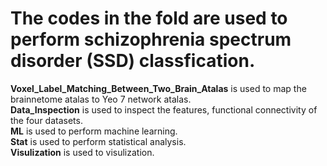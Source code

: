 # The codes in the fold are used to perform schizophrenia spectrum disorder (SSD) classfication.
<font >**Voxel_Label_Matching_Between_Two_Brain_Atalas**</font> is used to map the brainnetome atalas to Yeo 7 network atalas.  
<font >**Data_Inspection**</font> is used to inspect the features, functional connectivity of the four datasets.    
<font >**ML**</font> is used to perform machine learning.  
<font >**Stat**</font> is used to perform statistical analysis.  
<font >**Visulization**</font> is used to visulization.   


